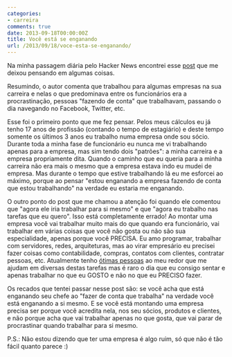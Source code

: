 ```yaml
---
categories:
- carreira
comments: true
date: 2013-09-18T00:00:00Z
title: Você está se enganando
url: /2013/09/18/voce-esta-se-enganando/
---
```


Na minha passagem diária pelo Hacker News encontrei esse [post](https://medium.com/life-hacks/76632b62eb0b) que me deixou pensando em algumas coisas.

Resumindo, o autor comenta que trabalhou para algumas empresas na sua carreira e nelas o que predominava entre os funcionários era a procrastinação, pessoas "fazendo de conta" que trabalhavam, passando o dia navegando no Facebook, Twitter, etc. 

Esse foi o primeiro ponto que me fez pensar. Pelos meus cálculos eu já tenho 17 anos de profissão (contando o tempo de estagiário) e deste tempo somente os últimos 3 anos eu trabalho numa empresa onde sou sócio. Durante toda a minha fase de funcionário eu nunca me vi trabalhando apenas para a empresa, mas sim tendo dois "patrões": a minha carreira e a empresa propriamente dita. Quando o caminho que eu queria para a minha carreira não era mais o mesmo que a empresa estava indo eu mudei de empresa. Mas durante o tempo que estive trabalhando lá eu me esforcei ao máximo, porque ao pensar "estou enganando a empresa fazendo de conta que estou trabalhando" na verdade eu estaria me enganando. 

O outro ponto do post que me chamou a atenção foi quando ele comentou que "agora ele iria trabalhar para si mesmo" e que "agora eu trabalho nas tarefas que eu quero". Isso está completamente errado! Ao montar uma empresa você vai trabalhar muito mais do que quando era funcionário, vai trabalhar em várias coisas que você não gosta ou não são sua especialidade, apenas porque você PRECISA. Eu amo programar, trabalhar com servidores, redes, arquiteturas, mas ao virar empresário eu precisei fazer coisas como contabilidade, compras, contatos com clientes, contratar pessoas, etc. Atualmente tenho [ótimas pessoas](http://coderockr.com/#sobre) ao meu redor que me ajudam em diversas destas tarefas mas é raro o dia que eu consigo sentar e apenas trabalhar no que eu GOSTO e não no que eu PRECISO fazer. 

Os recados que tentei passar nesse post são: se você acha que está enganando seu chefe ao "fazer de conta que trabalha" na verdade você está enganando a si mesmo. E se você está montando uma empresa precisa ser porque você acredita nela, nos seu sócios, produtos e clientes, e não porque acha que vai trabalhar apenas no que gosta, que vai parar de procrastinar quando trabalhar para si mesmo. 

P.S.: Não estou dizendo que ter uma empresa é algo ruim, só que não é tão fácil quanto parece :)